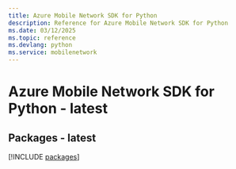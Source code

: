 ```yaml
---
title: Azure Mobile Network SDK for Python
description: Reference for Azure Mobile Network SDK for Python
ms.date: 03/12/2025
ms.topic: reference
ms.devlang: python
ms.service: mobilenetwork
---
```

# Azure Mobile Network SDK for Python - latest
## Packages - latest
[!INCLUDE [packages](mobile-network-index.md)]